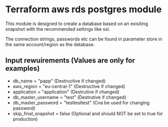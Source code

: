 # Terraform aws rds postgres module
This module is designed to create a database based on an exisiting snapshot with the recommended settings like ssl.

The connection strings, passwords etc can be found in parameter store in the same account/region as the database.

## Input rewuirements (Values are only for examples)
* db_name = "papp" (Destructive if changed)
* aws_region = "eu-central-1" (Destructive if changed)
* application = "application" (Destrutive if changed)
* db_master_username = "test" (Destrutive if changed)
* db_master_password = "testtesttest" (Cna be used for changing password)
* skip_final_snapshot = false (Optional and should NOT be set to true for production)